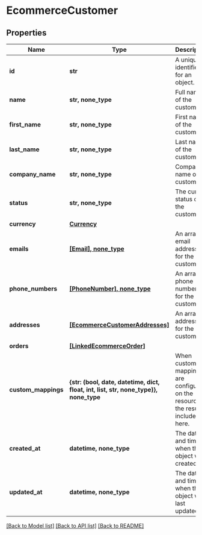 # EcommerceCustomer


## Properties
Name | Type | Description | Notes
------------ | ------------- | ------------- | -------------
**id** | **str** | A unique identifier for an object. | [readonly] 
**name** | **str, none_type** | Full name of the customer | [optional] 
**first_name** | **str, none_type** | First name of the customer | [optional] 
**last_name** | **str, none_type** | Last name of the customer | [optional] 
**company_name** | **str, none_type** | Company name of the customer | [optional] 
**status** | **str, none_type** | The current status of the customer | [optional] 
**currency** | [**Currency**](Currency.md) |  | [optional] 
**emails** | [**[Email], none_type**](Email.md) | An array of email addresses for the customer. | [optional] 
**phone_numbers** | [**[PhoneNumber], none_type**](PhoneNumber.md) | An array of phone numbers for the customer. | [optional] 
**addresses** | [**[EcommerceCustomerAddresses]**](EcommerceCustomerAddresses.md) | An array of addresses for the customer. | [optional] 
**orders** | [**[LinkedEcommerceOrder]**](LinkedEcommerceOrder.md) |  | [optional] 
**custom_mappings** | **{str: (bool, date, datetime, dict, float, int, list, str, none_type)}, none_type** | When custom mappings are configured on the resource, the result is included here. | [optional] [readonly] 
**created_at** | **datetime, none_type** | The date and time when the object was created. | [optional] [readonly] 
**updated_at** | **datetime, none_type** | The date and time when the object was last updated. | [optional] [readonly] 

[[Back to Model list]](../../README.md#documentation-for-models) [[Back to API list]](../../README.md#documentation-for-api-endpoints) [[Back to README]](../../README.md)


